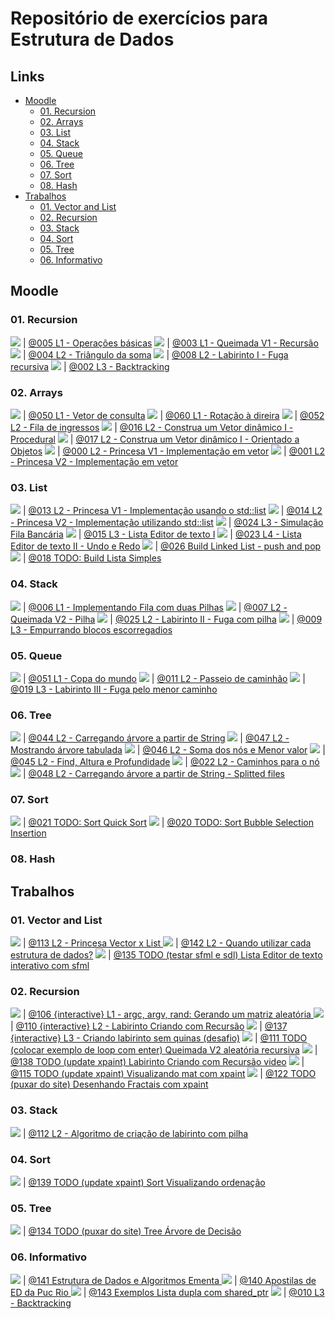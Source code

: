 
# Repositório de exercícios para Estrutura de Dados

## Links []()
<!--TOC_BEGIN-->
- [Moodle](#moodle)
    - [01. Recursion](#01-recursion)
    - [02. Arrays](#02-arrays)
    - [03. List](#03-list)
    - [04. Stack](#04-stack)
    - [05. Queue](#05-queue)
    - [06. Tree](#06-tree)
    - [07. Sort](#07-sort)
    - [08. Hash](#08-hash)
- [Trabalhos](#trabalhos)
    - [01. Vector and List](#01-vector-and-list)
    - [02. Recursion](#02-recursion)
    - [03. Stack](#03-stack)
    - [04. Sort](#04-sort)
    - [05. Tree](#05-tree)
    - [06. Informativo](#06-informativo)
<!--TOC_END-->

## Moodle

### 01. Recursion
![](base/005/.thumb.jpg) | [@005 L1 - Operações básicas](base/005/Readme.md)
![](base/003/.thumb.jpg) | [@003 L1 - Queimada V1 - Recursão](base/003/Readme.md)
![](base/004/.thumb.jpg) | [@004 L2 - Triângulo da soma](base/004/Readme.md)
![](base/008/.thumb.jpg) | [@008 L2 - Labirinto I - Fuga recursiva](base/008/Readme.md)
![](base/002/.thumb.jpg) | [@002 L3 - Backtracking](base/002/Readme.md)

### 02. Arrays
![](base/050/.thumb.jpg) | [@050 L1 - Vetor de consulta](base/050/Readme.md)
![](base/060/.thumb.jpg) | [@060 L1 - Rotação à direira](base/060/Readme.md)
![](base/052/.thumb.jpg) | [@052 L2 - Fila de ingressos](base/052/Readme.md)
![](base/016/.thumb.jpg) | [@016 L2 - Construa um Vetor dinâmico I - Procedural](base/016/Readme.md)
![](base/017/.thumb.jpg) | [@017 L2 - Construa um Vetor dinâmico I - Orientado a Objetos](base/017/Readme.md)
![](base/000/.thumb.jpg) | [@000 L2 - Princesa V1 - Implementação em vetor](base/000/Readme.md)
![](base/001/.thumb.jpg) | [@001 L2 - Princesa V2 - Implementação em vetor](base/001/Readme.md)

### 03. List
![](base/013/.thumb.jpg) | [@013 L2 - Princesa V1 - Implementação usando o std::list](base/013/Readme.md)
![](base/014/.thumb.jpg) | [@014 L2 - Princesa V2 - Implementação utilizando std::list](base/014/Readme.md)
![](base/024/.thumb.jpg) | [@024 L3 - Simulação Fila Bancária](base/024/Readme.md)
![](base/015/.thumb.jpg) | [@015 L3 - Lista Editor de texto I](base/015/Readme.md)
![](base/023/.thumb.jpg) | [@023 L4 - Lista Editor de texto II - Undo e Redo](base/023/Readme.md)
![](base/026/.thumb.jpg) | [@026 Build Linked List - push and pop](base/026/Readme.md)
![](base/018/.thumb.jpg) | [@018 TODO: Build Lista Simples](base/018/Readme.md)

### 04. Stack
![](base/006/.thumb.jpg) | [@006 L1 - Implementando Fila com duas Pilhas](base/006/Readme.md)
![](base/007/.thumb.jpg) | [@007 L2 - Queimada V2 - Pilha](base/007/Readme.md)
![](base/025/.thumb.jpg) | [@025 L2 - Labirinto II - Fuga com pilha](base/025/Readme.md)
![](base/009/.thumb.jpg) | [@009 L3 - Empurrando blocos escorregadios](base/009/Readme.md)

### 05. Queue
![](base/051/.thumb.jpg) | [@051 L1 - Copa do mundo](base/051/Readme.md)
![](base/011/.thumb.jpg) | [@011 L2 - Passeio de caminhão](base/011/Readme.md)
![](base/019/.thumb.jpg) | [@019 L3 - Labirinto III - Fuga pelo menor caminho](base/019/Readme.md)

### 06. Tree
![](base/044/.thumb.jpg) | [@044 L2 - Carregando árvore a partir de String](base/044/Readme.md)
![](base/047/.thumb.jpg) | [@047 L2 - Mostrando árvore tabulada](base/047/Readme.md)
![](base/046/.thumb.jpg) | [@046 L2 - Soma dos nós e Menor valor](base/046/Readme.md)
![](base/045/.thumb.jpg) | [@045 L2 - Find, Altura e Profundidade](base/045/Readme.md)
![](base/022/.thumb.jpg) | [@022 L2 - Caminhos para o nó](base/022/Readme.md)
![](base/048/.thumb.jpg) | [@048 L2 - Carregando árvore a partir de String - Splitted files](base/048/Readme.md)

### 07. Sort
![](base/021/.thumb.jpg) | [@021 TODO: Sort Quick Sort](base/021/Readme.md)
![](base/020/.thumb.jpg) | [@020 TODO: Sort Bubble Selection Insertion](base/020/Readme.md)

### 08. Hash

## Trabalhos

### 01. Vector and List
![](base/113/.thumb.jpg) | [@113 L2 - Princesa Vector x List ](base/113/Readme.md)
![](base/142/.thumb.jpg) | [@142 L2 - Quando utilizar cada estrutura de dados?](base/142/Readme.md)
![](base/135/.thumb.jpg) | [@135 TODO (testar sfml e sdl) Lista Editor de texto interativo com sfml](base/135/Readme.md)

### 02. Recursion
![](base/106/.thumb.jpg) | [@106 {interactive} L1 - argc, argv, rand: Gerando um matriz aleatória ](base/106/Readme.md)
![](base/110/.thumb.jpg) | [@110 {interactive} L2 - Labirinto Criando com Recursão](base/110/Readme.md)
![](base/137/.thumb.jpg) | [@137 {interactive} L3 - Criando labirinto sem quinas (desafio)](base/137/Readme.md)
![](base/111/.thumb.jpg) | [@111 TODO (colocar exemplo de loop com enter) Queimada V2 aleatória recursiva](base/111/Readme.md)
![](base/138/.thumb.jpg) | [@138 TODO (update xpaint) Labirinto Criando com Recursão video](base/138/Readme.md)
![](base/115/.thumb.jpg) | [@115 TODO (update xpaint) Visualizando mat com xpaint](base/115/Readme.md)
![](base/122/.thumb.jpg) | [@122 TODO (puxar do site) Desenhando Fractais com xpaint](base/122/Readme.md)

### 03. Stack
![](base/112/.thumb.jpg) | [@112 L2 - Algoritmo de criação de labirinto com pilha](base/112/Readme.md)

### 04. Sort
![](base/139/.thumb.jpg) | [@139 TODO (update xpaint) Sort Visualizando ordenação](base/139/Readme.md)

### 05. Tree
![](base/134/.thumb.jpg) | [@134 TODO (puxar do site) Tree Árvore de Decisão](base/134/Readme.md)

### 06. Informativo
![](base/141/.thumb.jpg) | [@141 Estrutura de Dados e Algoritmos Ementa    ](base/141/Readme.md)
![](base/140/.thumb.jpg) | [@140 Apostilas de ED da Puc Rio  ](base/140/Readme.md)
![](base/143/.thumb.jpg) | [@143 Exemplos  Lista dupla com shared_ptr](base/143/Readme.md)
![](base/010/.thumb.jpg) | [@010 L3 - Backtracking](base/010/Readme.md)